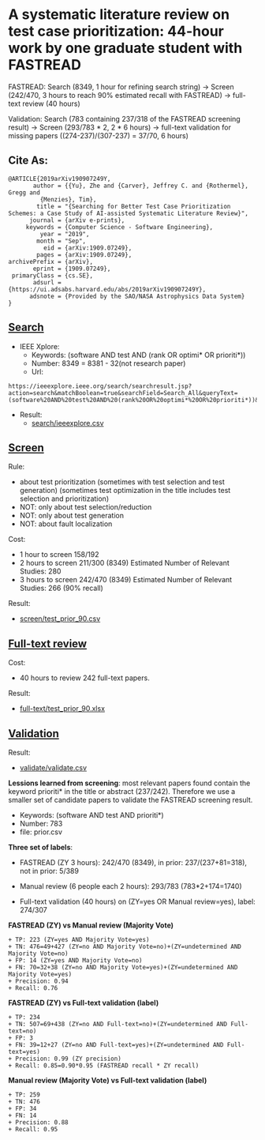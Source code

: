# A systematic literature review on test case prioritization: 44-hour work by one graduate student with FASTREAD

FASTREAD: Search (8349, 1 hour for refining search string) -> Screen (242/470, 3 hours to reach 90% estimated recall with FASTREAD) -> full-text review (40 hours)

Validation: Search (783 containing 237/318 of the FASTREAD screening result) -> Screen (293/783 * 2, 2 * 6 hours) -> full-text validation for missing papers ((274-237)/(307-237) = 37/70, 6 hours)

## Cite As:
```
@ARTICLE{2019arXiv190907249Y,
       author = {{Yu}, Zhe and {Carver}, Jeffrey C. and {Rothermel}, Gregg and
         {Menzies}, Tim},
        title = "{Searching for Better Test Case Prioritization Schemes: a Case Study of AI-assisted Systematic Literature Review}",
      journal = {arXiv e-prints},
     keywords = {Computer Science - Software Engineering},
         year = "2019",
        month = "Sep",
          eid = {arXiv:1909.07249},
        pages = {arXiv:1909.07249},
archivePrefix = {arXiv},
       eprint = {1909.07249},
 primaryClass = {cs.SE},
       adsurl = {https://ui.adsabs.harvard.edu/abs/2019arXiv190907249Y},
      adsnote = {Provided by the SAO/NASA Astrophysics Data System}
}
```

## [Search](https://github.com/fastread/SLR_on_TCP/tree/master/search)

 - IEEE Xplore: 
   + Keywords: (software AND test AND (rank OR optimi* OR prioriti*))
   + Number: 8349 = 8381 - 32(not research paper)
   + Url: 
```
https://ieeexplore.ieee.org/search/searchresult.jsp?action=search&matchBoolean=true&searchField=Search_All&queryText=(software%20AND%20test%20AND%20(rank%20OR%20optimi*%20OR%20prioriti*))&highlight=true&returnType=SEARCH&refinements=ContentType:Conferences&refinements=ContentType:Journals%20.AND.%20Magazines&returnFacets=ALL&rowsPerPage=100
```
 - Result: 
   + [search/ieeexplore.csv](https://github.com/fastread/SLR_on_TCP/blob/master/search/ieeexplore.csv)


## [Screen](https://github.com/fastread/SLR_on_TCP/tree/master/screen)

Rule:
 + about test prioritization (sometimes with test selection and test generation) (sometimes test optimization in the title includes test selection and prioritization)
 + NOT: only about test selection/reduction
 + NOT: only about test generation
 + NOT: about fault localization

Cost:
 + 1 hour to screen 158/192
 + 2 hours to screen 211/300 (8349) Estimated Number of Relevant Studies: 280
 + 3 hours to screen 242/470 (8349) Estimated Number of Relevant Studies: 266 (90% recall)

Result:
 + [screen/test_prior_90.csv](https://github.com/fastread/SLR_on_TCP/blob/master/screen/test_prior_90.csv)

## [Full-text review](https://github.com/fastread/SLR_on_TCP/tree/master/full-text)

Cost:
 + 40 hours to review 242 full-text papers.

Result:
 + [full-text/test_prior_90.xlsx](https://github.com/fastread/SLR_on_TCP/blob/master/full-text/test_prior_90.xlsx)



## [Validation](https://github.com/fastread/SLR_on_TCP/tree/master/validate)

Result:
 + [validate/validate.csv](https://github.com/fastread/SLR_on_TCP/blob/master/validate/validate.csv)

**Lessions learned from screening**: most relevant papers found contain the keyword prioriti* in the title or abstract (237/242). Therefore we use a smaller set of candidate papers to validate the FASTREAD screening result.
  + Keywords: (software AND test AND prioriti*)
  + Number: 783
  + file: prior.csv

**Three set of labels**:

 - FASTREAD (ZY 3 hours): 242/470 (8349), in prior: 237/(237+81=318), not in prior: 5/389

 - Manual review (6 people each 2 hours): 293/783 (783*2+174=1740)

 - Full-text validation (40 hours) on (ZY=yes OR Manual review=yes), label: 274/307

**FASTREAD (ZY) vs Manual review (Majority Vote)**

	+ TP: 223 (ZY=yes AND Majority Vote=yes)
	+ TN: 476=49+427 (ZY=no AND Majority Vote=no)+(ZY=undetermined AND Majority Vote=no)
	+ FP: 14 (ZY=yes AND Majority Vote=no)
	+ FN: 70=32+38 (ZY=no AND Majority Vote=yes)+(ZY=undetermined AND Majority Vote=yes)
	+ Precision: 0.94
	+ Recall: 0.76

**FASTREAD (ZY) vs Full-text validation (label)**

	+ TP: 234
	+ TN: 507=69+438 (ZY=no AND Full-text=no)+(ZY=undetermined AND Full-text=no)
	+ FP: 3
	+ FN: 39=12+27 (ZY=no AND Full-text=yes)+(ZY=undetermined AND Full-text=yes)
	+ Precision: 0.99 (ZY precision)
	+ Recall: 0.85=0.90*0.95 (FASTREAD recall * ZY recall)

**Manual review (Majority Vote) vs Full-text validation (label)**

	+ TP: 259
	+ TN: 476
	+ FP: 34
	+ FN: 14
	+ Precision: 0.88
	+ Recall: 0.95
